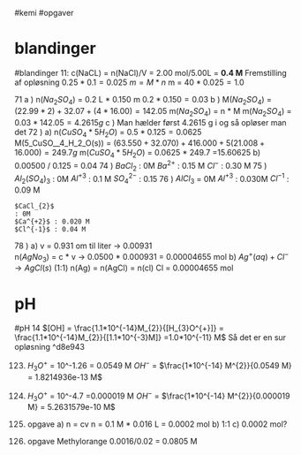 #kemi #opgaver 
# blandinger
#blandinger 
11: 
	c(NaCL) = n(NaCl)/V = 2.00 mol/5.00L = **0.4 M**
Fremstilling af opløsning 
	$0.25*0.1 =0.025$ 
	$m = M*n$
	m = $40*0.025 = 1.0$	

71 
	a )
		n($Na_{2}SO_{4}$) = 0.2 L * 0.150 m
			$0.2*0.150 = 0.03$
	b )
		M($Na_{2}SO_{4}$) = $(22.99*2)+32.07+(4*16.00) =142.05$ 
		m($Na_{2}SO_{4}$) = n * M
		m($Na_{2}SO_{4}$) = $0.03*142.05=4.2615 g$
	c )
	Man hælder først 4.2615 g i og så opløser man det
72 )
	a)
		n($CuSO_{4} * 5H_{2}O$) = $0.5*0.125 = 0.0625$
		M(5_CuSO__4_H_2_O(s)) = $(63.550 + 32.070) + 416.000 + 5(21.008 + 16.000) = 249.7g$
		m($CuSO_{4} * 5H_{2}O$) = 0.0625 * 249.7 =15.60625
	b)
		0.00500 / 0.125 = 0.04
74 )
	$BaCl_{2}$ : 0M
	$Ba^{2+}$ : 0.15 M
	$Cl^-$ : 0.30 M
75 )
	$Al_{2}(SO_{4})_{3}$ : 0M
	$Al^{+3}$ : 0.1 M
	$SO_{4}^{2-}$ : 0.15
76 )
	$AlCl_{3}$ = 0M
	$Al^{+3}$ : 0.030M
	$Cl^{-1}$ : 0.09 M
	
	$CaCl_{2}$
	: 0M
	$Ca^{+2}$ : 0.020 M
	$Cl^{-1}$ : 0.04 M
78 )
	a) 
		v = 0.931 om til liter -> 0.00931	
		n($AgNo_3$) = c * v -> 0.0500 * 0.000931 = 0.00004655 mol
	b)
		$Ag^{+}(aq)+Cl^{-} \to AgCl(s)$ (1:1)
		n(Ag) = n(AgCl) = n(cl)
		Cl = 0.00004655 mol

# pH
#pH
14 
$[OH] = \frac{1.1*10^{-14}M_{2}}{[H_{3}O^{+}]} = \frac{1.1*10^{-14}M_{2}}{[1.1*10^{-3}M]} =1.0*10^{-11} M$ 
Så det er en sur opløsning ^d8e943

123. $H_{3}O^+$ = 10^-1.26 = 0.0549 M $OH^-$ = $\frac{1*10^{-14} M^{2}}{0.0549 M} = 1.8214936e-13 M$
124.  $H_{3}O^+$ = 10^-4.7 =0.000019 M $OH^-$ = $\frac{1*10^{-14} M^{2}}{0.000019 M} = 5.2631579e-10 M$


126. opgave 
	a) n = cv n = 0.1 M * 0.016 L = 0.0002 mol 
	b) 1:1
	c) 0.0002 mol?
127. opgave
	Methylorange
0.0016/0.02 = 0.0805 M